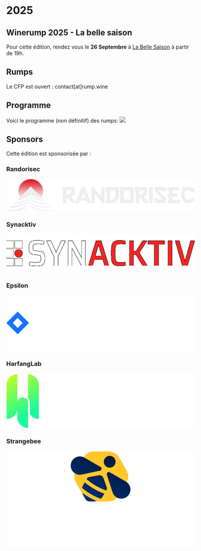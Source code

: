# 2025

## Winerump 2025 - La belle saison

Pour cette édition, rendez vous le **26 Septembre** à [La Belle Saison](https://maps.app.goo.gl/X2wfp2rte3S8VUSf9) à partir de 19h.

## Rumps

Le CFP est ouvert : contact[at]rump.wine

## Programme

Voici le programme (non définitif) des rumps:
![](./medias/WineRump2025_Rumps.png)

## Sponsors

Cette édition est sponsorisée par :

### Randorisec

![](./medias/randorisec.png)

### Synacktiv

![](./medias/synacktiv.png)

### Epsilon 
![](./medias/epsilon.svg)

### HarfangLab 

![](./medias/harfanglab.svg)

### Strangebee
![](./medias/strangebee.png)
